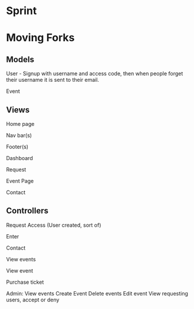 # Sprint

# Moving Forks

## Models

User - Signup with username and access code, then when people forget their username it is sent to their email.

Event

## Views

Home page

Nav bar(s)

Footer(s)

Dashboard

Request

Event Page

Contact

## Controllers

Request Access (User created, sort of)

Enter

Contact

View events

View event

Purchase ticket

Admin:
    View events
    Create Event
    Delete events
    Edit event
    View requesting users, accept or deny